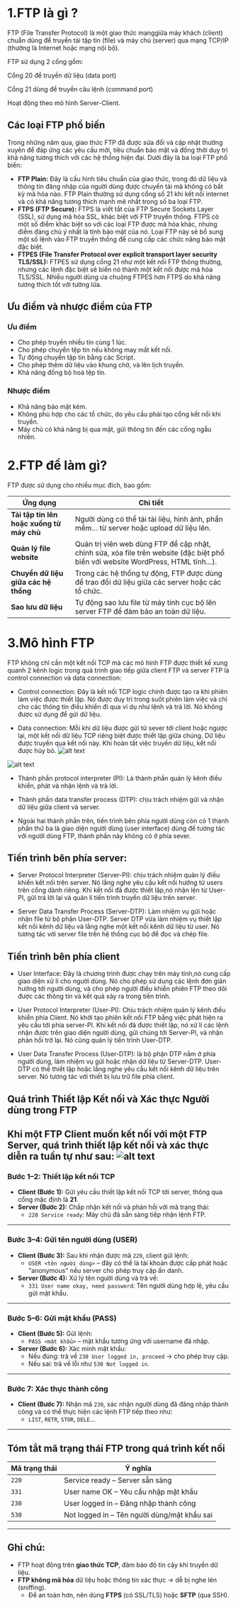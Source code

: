 # 1.FTP là gì ?

FTP (File Transfer Protocol) là một giao thức mạnggiữa máy khách (client) chuẩn dùng để truyền tải tập tin (file)  và máy chủ (server) qua mạng TCP/IP (thường là Internet hoặc mạng nội bộ).

FTP sử dụng 2 cổng gồm:

Cổng 20 để truyền dữ liệu (data port)

Cổng 21 dùng để truyền câu lệnh (command port)

Hoạt động theo mô hình Server-Client.

## Các loại FTP phổ biến
Trong những năm qua, giao thức FTP đã được sửa đổi và cập nhật thường xuyên để đáp ứng các yêu cầu mới, tiêu chuẩn bảo mật và đồng thời duy trì khả năng tương thích với các hệ thống hiện đại. Dưới đây là ba loại FTP phổ biến:

- **FTP Plain:** Đây là cấu hình tiêu chuẩn của giao thức, trong đó dữ liệu và thông tin đăng nhập của người dùng được chuyển tải mà không có bất kỳ mã hóa nào. FTP Plain thường sử dụng cổng số 21 khi kết nối internet và có khả năng tương thích mạnh mẽ nhất trong số ba loại FTP.
- **FTPS (FTP Secure):** FTPS là viết tắt của FTP Secure Sockets Layer (SSL), sử dụng mã hóa SSL, khác biệt với FTP truyền thống. FTPS có một số điểm khác biệt so với các loại FTP được mã hóa khác, nhưng điểm đáng chú ý nhất là tính bảo mật của nó. Loại FTP này sẽ bổ sung một số lệnh vào FTP truyền thống để cung cấp các chức năng bảo mật đặc biệt.
- **FTPES (File Transfer Protocol over explicit transport layer security TLS/SSL):** FTPES sử dụng cổng 21 như một kết nối FTP thông thường, nhưng các lệnh đặc biệt sẽ biến nó thành một kết nối được mã hóa TLS/SSL. Nhiều người dùng ưa chuộng FTPES hơn FTPS do khả năng tương thích tốt với tường lửa.

## Ưu điểm và nhược điểm của FTP

### Ưu điểm

- Cho phép truyền nhiều tin cùng 1 lúc.
- Cho phép chuyển tệp tin nếu không may mất kết nối.
- Tự động chuyển tập tin bằng các Script.
- Cho phép thêm dữ liệu vào khung chờ, và lên lịch truyền.
- Khả năng đồng bộ hoá tệp tin.
### Nhược điểm

- Khả năng bảo mật kém.
- Không phù hợp cho các tổ chức, do yêu cầu phải tạo cổng kết nối khi truyền.
- Máy chủ có khả năng bị qua mặt, gửi thông tin đến các cổng ngẫu nhiên.

# 2.FTP để làm gì?

FTP được sử dụng cho nhiều mục đích, bao gồm:

| **Ứng dụng**                         | **Chi tiết**                                                                 |
|--------------------------------------|------------------------------------------------------------------------------|
| **Tải tập tin lên hoặc xuống từ máy chủ** | Người dùng có thể tải tài liệu, hình ảnh, phần mềm… từ server hoặc upload dữ liệu lên. |
| **Quản lý file website**             | Quản trị viên web dùng FTP để cập nhật, chỉnh sửa, xóa file trên website (đặc biệt phổ biến với website WordPress, HTML tĩnh…). |
| **Chuyển dữ liệu giữa các hệ thống**| Trong các hệ thống tự động, FTP được dùng để trao đổi dữ liệu giữa các server hoặc các tổ chức. |
| **Sao lưu dữ liệu**                  | Tự động sao lưu file từ máy tính cục bộ lên server FTP để đảm bảo an toàn dữ liệu. |

# 3.Mô hình FTP
FTP không chỉ cần một kết nối TCP mà các mô hình FTP được thiết kế xung quanh 2 kênh logic trong quá trình giao tiếp giữa client FTP và server FTP là control connection và data connection:

- Control connection: Đây là kết nối TCP logic chính được tạo ra khi phiên làm việc được thiết lập. Nó được duy trì trong suốt phiên làm việc và chỉ cho các thông tin điều khiển đi qua ví dụ như lệnh và trả lời. Nó không được sử dụng để gửi dữ liệu.

- Data connection: Mỗi khi dữ liệu được gửi từ sever tới client hoặc ngược lại, một kết nối dữ liệu TCP riêng biệt được thiết lập giữa chúng. Dữ liệu được truyền qua kết nối này. Khi hoàn tất việc truyền dữ liệu, kết nối được hủy bỏ.
![alt text](<../images/FTP 1.png>)

![alt text](<../images/FTP 2.png>)
- Thành phần protocol interpreter (PI): Là thành phần quản lý kênh điều khiển, phát và nhận lệnh và trả lời.

- Thành phần data transfer process (DTP): chịu trách nhiệm gửi và nhận dữ liệu giữa client và server.

- Ngoài hai thành phần trên, tiến trình bên phía người dùng còn có 1 thành phần thứ ba là giao diện người dùng (user interface) dùng để tương tác với người dùng FTP, thành phần này không có ở phía sever.

## Tiến trình bên phía server:

- Server Protocol Interpreter (Server-PI): chịu trách nhiệm quản lý điều khiển kết nối trên server. Nó lắng nghe yêu cầu kết nối hướng từ users trên cổng dành riêng. Khi kết nối đã được thiết lập,nó nhận lện từ User-PI, gửi trả lời lại và quản lí tiến trình truyền dữ liệu trên server.

- Server Data Transfer Process (Server-DTP): Làm nhiệm vụ gửi hoặc nhận file từ bộ phận User-DTP. Server DTP vừa làm nhiệm vụ thiết lập kết nối kênh dữ liệu và lắng nghe một kết nối kênh dữ liệu từ user. Nó tương tác với server file trên hệ thống cục bộ để đọc và chép file.

## Tiến trình bên phía client

- User Interface: Đây là chương trình được chạy trên máy tính,nó cung cấp giao diện xử lí cho người dùng. Nó cho phép sử dụng các lệnh đơn giản hướng tới người dùng, và cho phép người điều khiển phiên FTP theo dõi được các thông tin và kết quả xảy ra trong tiến trình.

- User Protocol Interpreter (User-PI): Chịu trách nhiệm quản lý kênh điều khiển phía Client. Nó khởi tạo phiên kết nối FTP bằng việc phát hiện ra yêu cầu tới phía server-PI. Khi kết nối đã được thiết lập, nó xử lí các lệnh nhận được trên giao diện người dùng, gửi chúng tới Server-PI, và nhận phản hồi trở lại. Nó cũng quản lý tiến trình User-DTP.

- User Data Transfer Process (User-DTP): là bộ phận DTP nằm ở phía người dùng, làm nhiệm vụ gửi hoặc nhận dữ liệu từ Server-DTP. User-DTP có thể thiết lập hoặc lắng nghe yêu cầu kết nối kênh dữ liệu trên server. Nó tương tác với thiết bị lưu trữ file phía client.

## Quá trình Thiết lập Kết nối và Xác thực Người dùng trong FTP

Khi một **FTP Client** muốn kết nối với một **FTP Server**, quá trình thiết lập kết nối và xác thực diễn ra tuần tự như sau:
![alt text](<../images/FTP 3.png>)
---

### Bước 1–2: Thiết lập kết nối TCP

- **Client (Bước 1):** Gửi yêu cầu thiết lập kết nối TCP tới server, thông qua cổng mặc định là **21**.
- **Server (Bước 2):** Chấp nhận kết nối và phản hồi với mã trạng thái:
  - `220 Service ready`: Máy chủ đã sẵn sàng tiếp nhận lệnh FTP.

---

###  Bước 3–4: Gửi tên người dùng (USER)

- **Client (Bước 3):** Sau khi nhận được mã `220`, client gửi lệnh:
  - `USER <tên người dùng>` – đây có thể là tài khoản được cấp phát hoặc "anonymous" nếu server cho phép truy cập ẩn danh.
- **Server (Bước 4):** Xử lý tên người dùng và trả về:
  - `331 User name okay, need password`: Tên người dùng hợp lệ, yêu cầu gửi mật khẩu.

---

###  Bước 5–6: Gửi mật khẩu (PASS)

- **Client (Bước 5):** Gửi lệnh:
  - `PASS <mật khẩu>` – mật khẩu tương ứng với username đã nhập.
- **Server (Bước 6):** Xác minh mật khẩu:
  - Nếu đúng: trả về `230 User logged in, proceed` → cho phép truy cập.
  - Nếu sai: trả về lỗi như `530 Not logged in`.

---

###  Bước 7: Xác thực thành công

- **Client (Bước 7):** Nhận mã `230`, xác nhận người dùng đã đăng nhập thành công và có thể thực hiện các lệnh FTP tiếp theo như:
  - `LIST`, `RETR`, `STOR`, `DELE`...

---

##  Tóm tắt mã trạng thái FTP trong quá trình kết nối

| Mã trạng thái | Ý nghĩa                                   |
|---------------|--------------------------------------------|
| `220`         | Service ready – Server sẵn sàng            |
| `331`         | User name OK – Yêu cầu nhập mật khẩu       |
| `230`         | User logged in – Đăng nhập thành công       |
| `530`         | Not logged in – Tên người dùng/mật khẩu sai |

---

##  Ghi chú:

- FTP hoạt động trên **giao thức TCP**, đảm bảo độ tin cậy khi truyền dữ liệu.
- **FTP không mã hóa** dữ liệu hoặc thông tin xác thực → dễ bị nghe lén (sniffing).
  - Để an toàn hơn, nên dùng **FTPS** (có SSL/TLS) hoặc **SFTP** (qua SSH).

